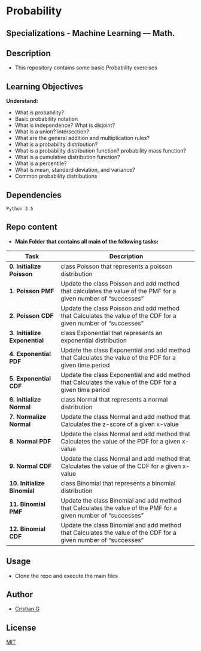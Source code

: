 # Probability

## Specializations - Machine Learning ― Math.

## Description

* This repository contains some basic Probability exercises

## Learning Objectives

**Understand:**

* What is probability?
* Basic probability notation
* What is independence? What is disjoint?
* What is a union? intersection?
* What are the general addition and multiplication rules?
* What is a probability distribution?
* What is a probability distribution function? probability mass function?
* What is a cumulative distribution function?
* What is a percentile?
* What is mean, standard deviation, and variance?
* Common probability distributions

## Dependencies
```
Python 3.5
```
## Repo content

* **Main Folder that contains all main of the following tasks:**

| Task | Description |
| --- | --- |
|**0. Initialize Poisson** | class Poisson that represents a poisson distribution
|**1. Poisson PMF** | Update the class Poisson and add method that calculates the value of the PMF for a given number of “successes”
|**2. Poisson CDF** | Update the class Poisson and add method that Calculates the value of the CDF for a given number of “successes”
|**3. Initialize Exponential** | class Exponential that represents an exponential distribution
|**4. Exponential PDF** | Update the class Exponential and add method that Calculates the value of the PDF for a given time period
|**5. Exponential CDF** | Update the class Exponential and add method that Calculates the value of the CDF for a given time period
|**6. Initialize Normal** | class Normal that represents a normal distribution
|**7. Normalize Normal** | Update the class Normal and add method that Calculates the z-score of a given x-value
|**8. Normal PDF** | Update the class Normal and add method that Calculates the value of the PDF for a given x-value
|**9. Normal CDF** | Update the class Normal and add method that Calculates the value of the CDF for a given x-value
|**10. Initialize Binomial** | class Binomial that represents a binomial distribution
|**11. Binomial PMF** | Update the class Binomial and add method that Calculates the value of the PMF for a given number of “successes”
|**12. Binomial CDF** | Update the class Binomial and add method that Calculates the value of the CDF for a given number of “successes”


## Usage
* Clone the repo and execute the main files
## Author
- [Cristian G](https://github.com/cristian-fg)

## License
[MIT](https://choosealicense.com/licenses/mit/)
